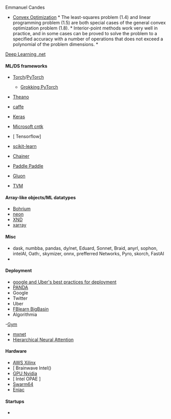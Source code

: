 Emmanuel Candes
+ [Convex Optimization](http://techbus.safaribooksonline.com/book/math/9781107385924/firstchapter)
      * The least-squares problem (1.4) and linear programming problem (1.5) are both special cases of the general convex optimization problem (1.8).
      * Interior-point methods work very well in practice, and in some cases can be proved to solve the problem to a specified accuracy with a number of operations that does not exceed a polynomial of the problem dimensions. 
      * 


[ Deep Learning .net ](http://deeplearning.net/reading-list/)

#### ML/DS frameworks

- [Torch](http://torch.ch)/[PyTorch](https://pytorch.org)
  * [Grokking PyTorch](https://github.com/Kaixhin/grokking-pytorch)
- [Theano](https://github.com/Theano/)
- [caffe ](http://caffe.berkeleyvision.org)
- [ Keras](http://keras.io)
- [ Microsoft cntk](https://docs.microsoft.com/en-us/cognitive-toolkit/)

- [ Tensorflow]
- [scikit-learn](http://scikit-learn.org/)
- [ Chainer ](https://chainer.org)
- [ Paddle Paddle ](http://paddlepaddle.org)
- [ Gluon ](https://github.com/gluon-api/gluon-api/)
- [ TVM ](https://tvm.ai)

#### Array-like objects/ML datatypes
- [Bohrium]()
- [neon]()
- [XND]()
- [xarray]()

#### Misc 
- dask, numbba, pandas, dy/net, Eduard, Sonnet, Braid, anyrl, sophon, intelAI, Oath:, skymizer, onnx, prefferred Networks, Pyro, skorch, FastAI
- 

#### Deployment
- [google and Uber's best practices for deployment](https://medium.com/intuitionmachine/google-and-ubers-best-practices-for-deep-learning-58488a8899b6)
- [PANDA](https://arxiv.org/abs/1804.09997v1)
- Google
- Twitter
- Uber
- [FBlearn BigBasin](https://code.fb.com/data-center-engineering/introducing-big-basin-our-next-generation-ai-hardware/)
- Algorithmia

-[Gym](https://gym.openai.com)
- [mxnet]([mxnet](https://mxnet.apache.org)
)
- [ Hierarchical Neural Attention](https://towardsdatascience.com/the-fall-of-rnn-lstm-2d1594c74ce0)


#### Hardware
- [ AWS Xilinx ]()
- [ Brainwave Intel()
- [ GPU Nvidia]()
- [ Intel OPAE ]
- [ Swarm64 ]()
- [ Eniac ]()



#### Startups
- 